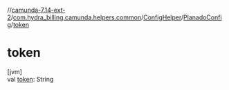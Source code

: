 //[camunda-7.14-ext-2](../../../../index.md)/[com.hydra_billing.camunda.helpers.common](../../index.md)/[ConfigHelper](../index.md)/[PlanadoConfig](index.md)/[token](token.md)

# token

[jvm]\
val [token](token.md): String
